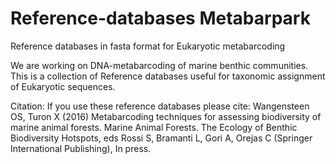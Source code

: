 # Reference-databases Metabarpark
Reference databases in fasta format for Eukaryotic metabarcoding

We are working on DNA-metabarcoding of marine benthic communities.
This is a collection of Reference databases useful for taxonomic assignment of Eukaryotic sequences.

Citation: If you use these reference databases please cite:
Wangensteen OS, Turon X (2016) Metabarcoding techniques for assessing biodiversity of marine animal forests. Marine Animal Forests. The Ecology of Benthic Biodiversity Hotspots, eds Rossi S, Bramanti L, Gori A, Orejas C (Springer International Publishing), In press.
